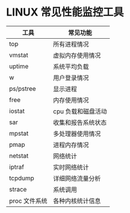# LINUX 常见性能监控工具

| 工具          | 常见功能           |
| ------------- | ------------------ |
| top           | 所有进程情况       |
| vmstat        | 虚拟内存使用情况   |
| uptime        | 系统平均负载       |
| w             | 用户登录情况       |
| ps/pstree     | 显示进程           |
| free          | 内存使用情况       |
| iostat        | cpu 负载和磁盘活动 |
| sar           | 收集和报告系统状态 |
| mpstat        | 多处理器使用情况   |
| pmap          | 进程内存情况       |
| netstat       | 网络统计           |
| iptraf        | 实时网络统计       |
| tcpdump       | 详细网络流量分析   |
| strace        | 系统调用           |
| proc 文件系统 | 各种内核统计信息   |

